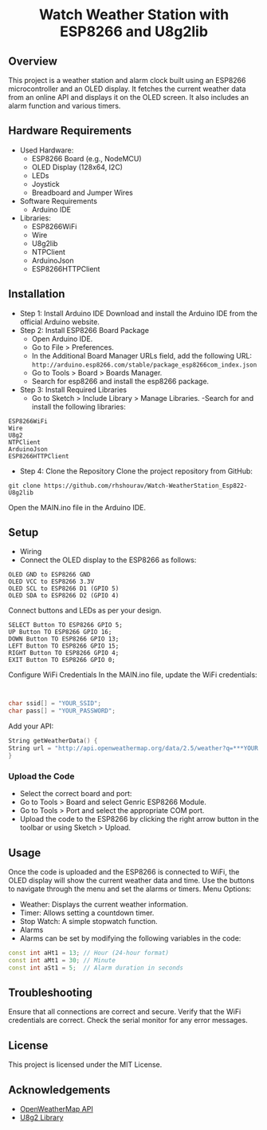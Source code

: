 <h1 align="center">Watch Weather Station with ESP8266 and U8g2lib</h1>


## Overview
This project is a weather station and alarm clock built using an ESP8266 microcontroller and an OLED display. 
It fetches the current weather data from an online API and displays it on the OLED screen. It also includes an alarm function and various timers.

## Hardware Requirements
- Used Hardware:
  - ESP8266 Board (e.g., NodeMCU)
  - OLED Display (128x64, I2C)
  - LEDs
  - Joystick
  - Breadboard and Jumper Wires
- Software Requirements
  - Arduino IDE
- Libraries:
    - ESP8266WiFi
    - Wire
    - U8g2lib
    - NTPClient
    - ArduinoJson
    - ESP8266HTTPClient
      
## Installation
- Step 1: Install Arduino IDE
Download and install the Arduino IDE from the official Arduino website.
- Step 2: Install ESP8266 Board Package
    - Open Arduino IDE.
    - Go to File > Preferences.
    - In the Additional Board Manager URLs field, add the following URL: ```http://arduino.esp8266.com/stable/package_esp8266com_index.json```
    - Go to Tools > Board > Boards Manager.
    - Search for esp8266 and install the esp8266 package.
- Step 3: Install Required Libraries
    - Go to Sketch > Include Library > Manage Libraries.
-Search for and install the following libraries:
```      
ESP8266WiFi
Wire
U8g2
NTPClient
ArduinoJson
ESP8266HTTPClient
```
- Step 4: Clone the Repository
Clone the project repository from GitHub:
```
git clone https://github.com/rhshourav/Watch-WeatherStation_Esp822-U8g2lib
```
Open the MAIN.ino file in the Arduino IDE.


## Setup
- Wiring
- Connect the OLED display to the ESP8266 as follows:
```
OLED GND to ESP8266 GND
OLED VCC to ESP8266 3.3V
OLED SCL to ESP8266 D1 (GPIO 5)
OLED SDA to ESP8266 D2 (GPIO 4)
```
Connect buttons and LEDs as per your design.
```
SELECT Button TO ESP8266 GPIO 5;
UP Button TO ESP8266 GPIO 16;
DOWN Button TO ESP8266 GPIO 13;
LEFT Button TO ESP8266 GPIO 15;
RIGHT Button TO ESP8266 GPIO 4;
EXIT Button TO ESP8266 GPIO 0;
```
Configure WiFi Credentials
In the MAIN.ino file, update the WiFi credentials:
```cpp


char ssid[] = "YOUR_SSID";
char pass[] = "YOUR_PASSWORD";
```
Add your API:
```cpp
String getWeatherData() {
String url = "http://api.openweathermap.org/data/2.5/weather?q=***YOUR LOCATION***&units=metric&appid=**********YOUR*API****";
}
```
### Upload the Code
- Select the correct board and port:
- Go to Tools > Board and select Genric ESP8266 Module.
- Go to Tools > Port and select the appropriate COM port.
- Upload the code to the ESP8266 by clicking the right arrow button in the toolbar or using Sketch > Upload.

  
## Usage
Once the code is uploaded and the ESP8266 is connected to WiFi, the OLED display will show the current weather data and time. Use the buttons to navigate through the menu and set the alarms or timers.
Menu Options:
- Weather: Displays the current weather information.
- Timer: Allows setting a countdown timer.
- Stop Watch: A simple stopwatch function.
- Alarms
- Alarms can be set by modifying the following variables in the code:
```cpp
const int aHt1 = 13; // Hour (24-hour format)
const int aMt1 = 30; // Minute
const int aSt1 = 5;  // Alarm duration in seconds
```


## Troubleshooting
Ensure that all connections are correct and secure.
Verify that the WiFi credentials are correct.
Check the serial monitor for any error messages.

## License
This project is licensed under the MIT License.
## Acknowledgements
- [OpenWeatherMap API](https://openweathermap.org/api)
- [U8g2 Library](https://github.com/olikraus/u8g2)
